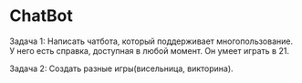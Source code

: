 # ChatBot
Задача 1:
Написать чатбота, который поддерживает многопользование. У него есть справка, доступная в любой момент. Он умеет играть в 21. 

Задача 2:
Создать разные игры(висельница, викторина).
